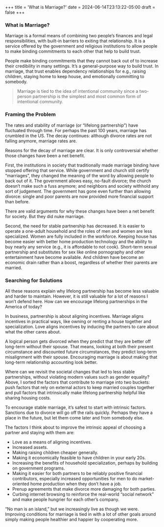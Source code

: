 +++
title = 'What is Marriage?'
date = 2024-06-14T23:13:22-05:00
draft = false
+++

### What is Marriage?

Marriage is a formal means of combining two people’s finances and legal responsibilities, with built-in barriers to exiting that relationship. It is a service offered by the government and religious institutions to allow people to make binding commitments to each other that help to build trust.

People make binding commitments that they cannot back out of to increase their credibility in many settings. It’s a general-purpose way to build trust. In marriage, that trust enables dependency relationships for e.g., raising children, staying home to keep house, and emotionally committing to somebody.

> Marriage is tied to the idea of intentional community since a two-person partnership is the simplest and most common form of intentional community.

### Framing the Problem

The rates and stability of marriage (or “lifelong partnership”) have fluctuated through time. For perhaps the past 100 years, marriage has crumbled in the US. The decay continues: although divorce rates are not falling anymore, marriage rates are.

Reasons for the decay of marriage are clear. It is only controversial whether those changes have been a net benefit.

First, the institutions in society that traditionally made marriage binding have stopped offering that service. While government and church still certify “marriages”, they changed the meaning of the word by allowing people to back out of it. The government allows easy, no-fault divorce; the church doesn’t make such a fuss anymore; and neighbors and society withhold any sort of judgement. The government has gone even further than allowing divorce: single and poor parents are now provided more financial support than before.

There are valid arguments for why these changes have been a net benefit for society. But they did nuke marriage.

Second, the need for stable partnership has decreased. It is easier to operate a one-adult household and the roles of men and women are less specialized. Women are fully included in the workforce. Keeping house has become easier with better home production technology and the ability to buy nearly any service (e.g., it is affordable to not cook). Short-term sexual partnership and substitutes for sex like online pornography and other entertainment have become available. And children have become an economic drain rather than a boost, regardless of whether their parents are married.

### Searching for Solutions

All these reasons explain why lifelong partnership has become less valuable and harder to maintain. However, it is still valuable for a lot of reasons I won’t defend here. How can we encourage lifelong partnerships in the America of today?

In business, partnership is about aligning incentives. Marriage aligns incentives in practical ways, like owning or renting a house together and specialization. Love aligns incentives by inducing the partners to care about what the other cares about.

A logical person gets divorced when they predict that they are better off long-term without their spouse. That means, looking at both their present circumstance and discounted future circumstances, they predict long-term misalignment with their spouse. Encouraging marriage is about making that long-term relationship accounting look better.

Where can we revisit the societal changes that led to less stable partnerships, without violating modern values such as gender equality? Above, I sorted the factors that contribute to marriage into two buckets: push factors that rely on external actors to keep married couples together and pull factors that intrinsically make lifelong partnership helpful like sharing housing costs.

To encourage stable marriage, it’s safest to start with intrinsic factors. Sanctions due to divorce will go off the rails quickly. Perhaps they have a place in the future, but let them come later and from somebody else.

The factors I think about to improve the intrinsic appeal of choosing a partner and staying with them are:
- Love as a means of aligning incentives.
- Increased assets.
- Making raising children cheaper generally.
- Making it economically feasible to have children in your early 20s.
- Increasing the benefits of household specialization, perhaps by building on government programs.
- Making it easier for both partners to be reliably positive financial contributors, especially increased opportunities for men to do market-oriented home production when they don’t have a job.
- Prenup agreements that make divorce more damaging for both parties.
- Curbing internet browsing to reinforce the real-world “social network” and make people hungrier for each other’s company.

“No man is an island,” but we increasingly live as though we were. Improving conditions for marriage is tied in with a lot of other goals around simply making people healthier and happier by cooperating more.
